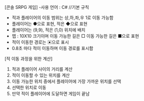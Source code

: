 [콘솔 SRPG 게임]
-사용 언어 : C#
//기본 규칙
- 적과 플레이어의 이동 범위는 상,하,좌,우 1로 이동 가능함
- 플레이어는 ●으로 표현, 적은 ◆으로 표현
- 플레이어는 (9,9), 적은 (1,0) 위치에 배치
- 맵 : 10X10 크기이며 이동 가능한 길은 □ 이동 가능한 길은 ■으로 표현
- 적이 이동한 경로는 ▣으로 표시
- 0.8초 마다 적이 이동하며 이동 경로를 표시함

[적 이동 과정을 위한 계산]
1. 적과 플레이어 사이의 거리를 계산
2. 적이 이동할 수 있는 위치를 계산
3. 이동 가능한 위치 중에서 플레이어에 가장 가까운 위치를 선택
4. 선택한 위치로 이동
5. 만약 적이 플레이어에 도달하면 게임이 끝남
